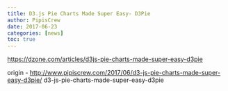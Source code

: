 ```yaml
---
title: D3.js Pie Charts Made Super Easy- D3Pie
author: PipisCrew
date: 2017-06-23
categories: [news]
toc: true
---
```


https://dzone.com/articles/d3js-pie-charts-made-super-easy-d3pie

origin - http://www.pipiscrew.com/2017/06/d3-js-pie-charts-made-super-easy-d3pie/ d3-js-pie-charts-made-super-easy-d3pie